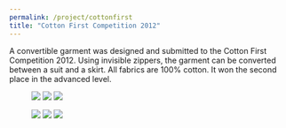 ```yaml
---
permalink: /project/cottonfirst
title: "Cotton First Competition 2012"
---
```

A convertible garment was designed and submitted to the Cotton First Competition 2012. Using invisible zippers, the garment can be converted between a suit and a skirt. All fabrics are 100% cotton. It won the second place in the advanced level.

<figure class="thiird">
  <a href="https://sxia2.github.io/project_data/cotton_first/01.png"><img src="https://sxia2.github.io/project_data/cotton_first/01.png"></a>
  <a href="https://sxia2.github.io/project_data/cotton_first/02.png"><img src="https://sxia2.github.io/project_data/cotton_first/02.png"></a>
  <a href="https://sxia2.github.io/project_data/cotton_first/03.png"><img src="https://sxia2.github.io/project_data/cotton_first/03.png"></a>
</figure>
<figure class="thiird">
  <a href="https://sxia2.github.io/project_data/cotton_first/01.jpg"><img src="https://sxia2.github.io/project_data/cotton_first/01.jpg"></a>
  <a href="https://sxia2.github.io/project_data/cotton_first/02.jpg"><img src="https://sxia2.github.io/project_data/cotton_first/02.jpg"></a>
  <a href="https://sxia2.github.io/project_data/cotton_first/03.jpg"><img src="https://sxia2.github.io/project_data/cotton_first/03.jpg"></a>
</figure>